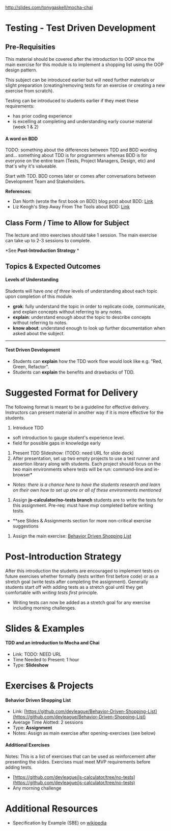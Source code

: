 http://slides.com/tonygaskell/mocha-chai

# Testing - Test Driven Development

## Pre-Requisities
This material should be covered after the introduction to OOP since the main exercise for this module is to implement a shopping list using the OOP design pattern.

This subject can be introduced earlier but will need further materials or slight preparation (creating/removing tests for an exercise or creating a new exercise from scratch).

Testing can be introduced to students earlier if they meet these requirements:
- has prior coding experience
- is excelling at completing and understanding early course material (week 1 & 2)

#### A word on BDD
TODO: something about the differences between TDD and BDD wording and... something about TDD is for programmers whereas BDD is for everyone on the entire team (Tests, Project Managers, Design, etc) and that's why it's valueable.

Start with TDD. BDD comes later or comes after conversations between Development Team and Stakeholders.

**References:**
- Dan North (wrote the first book on BDD) blog post about BDD: [Link](https://dannorth.net/2012/05/31/bdd-is-like-tdd-if/)
- Liz Keogh's Step Away From The Tools about BDD: [Link](https://lizkeogh.com/2011/03/04/step-away-from-the-tools/)

## Class Form / Time to Allow for Subject
The lecture and intro exercises should take 1 session. The main exercise can take up to 2-3 sessions to complete.

*See **Post-Introduction Strategy** *

## Topics & Expected Outcomes

#### Levels of Understanding
Students will have *one of three* levels of understanding about each topic upon completion of this module.
- **grok**: fully understand the topic in order to replicate code, communicate, and explain concepts without referring to any notes.
- **explain**: understand enough about the topic to describe concepts without referring to notes.
- **know about**: understand enough to look up further documentation when asked about the subject.

---

#### Test Driven Development
- Students can **explain** how the TDD work flow would look like e.g. "Red, Green, Refactor".
- Students can **explain** the benefits and drawbacks of TDD.

# Suggested Format for Delivery
The following format is meant to be a guideline for effective delivery. Instructors can present material in another way if it is more effective for the students.

1. Introduce TDD
  - soft introduction to gauge student's experience level.
  - field for possible gaps in knowledge early
1. Present TDD Slideshow: (TODO: need URL for slide deck)
1. After presentation, set up two empty projects to use a test runner and assertion library along with students. Each project should focus on the two main environments where tests will be run: command-line and in-browser*
  - *Notes: there is a chance here to have the students research and learn on their own how to set up one or all of these environments mentioned*
1. Assign **js-calculator/no-tests branch** students are to write the tests for this assignment. Pre-req: must have *mvp* completed before writing tests.
  - **see Slides & Assignments section for more non-critical exercise suggestions
1. Assign the main exercise: [Behavior Driven Shopping List](https://github.com/devleague/Behavior-Driven-Shopping-List)

# Post-Introduction Strategy
After this introduction the students are encouraged to implement tests on future exercises whether formally (tests written first before code) or as a stretch goal (write tests after completing the assignment). Generally students start off with adding tests as a stretch goal until they get comfortable with *writing tests first* principle.

- Writing tests can now be added as a stretch goal for any exercise including morning challenges.

# Slides & Examples

#### TDD and an introduction to Mocha and Chai
- Link: TODO: NEED URL
- Time Needed to Present: 1 hour
- Type: **Slideshow**

# Exercises & Projects

#### Behavior Driven Shopping List
- Link: [https://github.com/devleague/Behavior-Driven-Shopping-List](https://github.com/devleague/Behavior-Driven-Shopping-List)
- Average Time Alotted: 2 sessions
- Type: **Assignment**
- Notes: Assign as main exercise after opening-exercises (see below)

#### Additional Exercises
Notes: This is a list of exercises that can be used as reinforcement after presenting the slides. Exercises must meet MVP requirements before adding tests.

- [https://github.com/devleague/js-calculator/tree/no-tests](https://github.com/devleague/js-calculator/tree/no-tests)
- Any morning challenge

# Additional Resources
- Specification by Example (SBE) on [wikipedia](https://en.wikipedia.org/wiki/Specification_by_example)